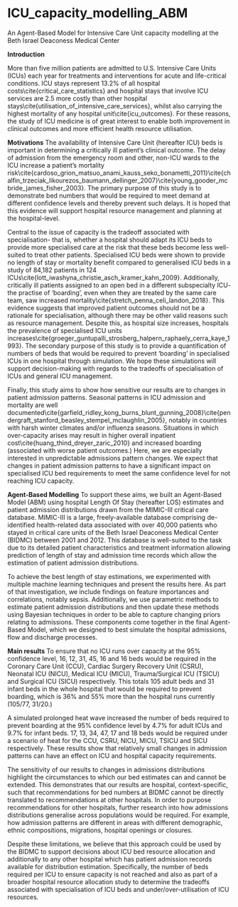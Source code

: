 # ICU_capacity_modelling_ABM
An Agent-Based Model for Intensive Care Unit capacity modelling at the Beth Israel Deaconess Medical Center

**Introduction**

More than five million patients are admitted to U.S. Intensive Care Units (ICUs) each year for treatments and interventions for acute and life-critical conditions. 
ICU stays represent 13.2\% of all hospital costs\cite{critical_care_statistics} and hospital stays that involve ICU services are 2.5 more costly than other hospital stays\cite{utilisation_of_intensive_care_services}, whilst also carrying the highest mortality of any hospital unit\cite{icu_outcomes}. For these reasons, the study of ICU medicine is of great interest to enable both improvement in clinical outcomes and more efficient health resource utilisation.

**Motivations**
The availability of Intensive Care Unit (hereafter ICU) beds is important in determining a critically ill patient’s clinical outcome. The delay of admission from the emergency room and other, non-ICU wards to the ICU increase a patient’s mortality risk\cite{cardoso_grion_matsuo_anami_kauss_seko_bonametti_2011}\cite{chalfin_trzeciak_likourezos_baumann_dellinger_2007}\cite{young_gooder_mcbride_james_fisher_2003}. The primary purpose of this study is to demonstrate bed numbers that would be required to meet demand at different confidence levels and thereby prevent such delays. It is hoped that this evidence will support hospital resource management and planning at the hospital-level.

Central to the issue of capacity is the tradeoff associated with specialisation- that is, whether a hospital should adapt its ICU beds to provide more specialised care at the risk that these beds become less well-suited to treat other patients. Specialised ICU beds were shown to provide no length of stay or mortality benefit compared to generalised ICU beds in a study of 84,182 patients in 124 ICUs\cite{lott_iwashyna_christie_asch_kramer_kahn_2009}. Additionally, critically ill patients assigned to an open bed in a different subspecialty ICU- the practise of ‘boarding’, even when they are treated by the same care team, saw increased mortality\cite{stretch_penna_celi_landon_2018}. This evidence suggests that improved patient outcomes should not be a rationale for specialisation, although there may be other valid reasons such as resource management.  Despite this, as hospital size increases, hospitals the prevalence of specialised ICU units increases\cite{groeger_guntupalli_strosberg_halpern_raphaely_cerra_kaye_1993}.  The secondary purpose of this study is to provide a quantification of numbers of beds that would be required to prevent ‘boarding’ in specialised ICUs in one hospital through simulation. We hope these simulations will support decision-making with regards to the tradeoffs of specialisation of ICUs and general ICU management.

Finally, this study aims to show how sensitive our results are to changes in patient admission patterns. Seasonal patterns in ICU admission and mortality are well documented\cite{garfield_ridley_kong_burns_blunt_gunning_2008}\cite{pendergraft_stanford_beasley_stempel_mclaughlin_2005},  notably in countries with harsh winter climates and/or influenza seasons. Situations in which over-capacity arises may result in higher overall inpatient cost\cite{huang_thind_dreyer_zaric_2010} and increased boarding (associated with worse patient outcomes.) Here, we are especially interested in unpredictable admissions pattern changes. We expect that changes in patient admission patterns to have a significant impact on specialised ICU bed requirements to meet the same confidence level for not reaching ICU capacity.

**Agent-Based Modelling**
To support these aims, we built an Agent-Based Model (ABM) using hospital Length Of Stay (hereafter LOS) estimates and patient admission distributions drawn from the MIMIC-III critical care database. MIMIC-III is a large, freely-available database comprising de-identified health-related data associated with over 40,000 patients who stayed in critical care units of the Beth Israel Deaconess Medical Center (BIDMC) between 2001 and 2012. This database is well-suited to the task due to its detailed patient characteristics and treatment information allowing prediction of length of stay and admission time records which allow the estimation of patient admission distributions.

To achieve the best length of stay estimations, we experimented with multiple machine learning techniques and present the results here. As part of that investigation, we include findings on feature importances and correlations, notably sepsis. Additionally, we use parametric methods to estimate patient admission distributions and then update these methods using Bayesian techniques in order to be able to capture changing priors relating to admissions. These components come together in the final Agent-Based Model, which we designed to best simulate the hospital admissions, flow and discharge processes.

**Main results**
 To ensure that no ICU runs over capacity at the 95\% confidence level, 16, 12, 31, 45, 16 and 16 beds would be required in the Coronary Care Unit (CCU), Cardiac Surgery Recovery Unit (CSRU), Neonatal ICU (NICU), Medical ICU (MICU), Trauma/Surgical ICU (TSICU) and Surgical ICU (SICU) respectively. This totals 105 adult beds and 31 infant beds in the whole hospital that would be required to prevent boarding, which is 36\% and 55\% more than the hospital runs currently (105/77, 31/20.) 

A simulated prolonged heat wave increased the number of beds required to prevent boarding at the 95\% confidence level by 4.7\% for adult ICUs and 9.7\% for infant beds. 17, 13, 34, 47, 17 and 18 beds would be required under a scenario of heat for the CCU, CSRU, NICU, MICU, TSICU and SICU respectively. These results show that relatively small changes in admission patterns can have an effect on ICU and hospital capacity requirements.

The sensitivity of our results to changes in admissions distributions highlight the circumstances to which our bed estimates can and cannot be extended. This demonstrates that our results are hospital, context-specific, such that recommendations for bed numbers at BIDMC cannot be directly translated to recommendations at other hospitals. In order to purpose recommendations for other hospitals, further research into how admissions distributions generalise across populations would be required. For example, how admission patterns are different in areas with different demographic, ethnic compositions, migrations, hospital openings or closures.

Despite these limitations, we believe that this approach could be used by the BIDMC to support decisions about ICU bed resource allocation and additionally to any other hospital which has patient admission records available for distribution estimation. Specifically, the number of beds required per ICU to ensure capacity is not reached and also as part of a broader hospital resource allocation study to determine the tradeoffs associated with specialisation of ICU beds and under/over-utilisation of ICU resources.
